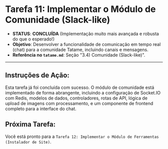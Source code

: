 # Tarefa 11: Implementar o Módulo de Comunidade (Slack-like)

*   **STATUS**: **CONCLUÍDA** (Implementação muito mais avançada e robusta do que o esperado!)
*   **Objetivo**: Desenvolver a funcionalidade de comunicação em tempo real (chat) para a comunidade Tatame, incluindo canais e mensagens.
*   **Referência no `tatame.md`**: Seção "3.4) Comunidade (Slack-like)".

---

## Instruções de Ação:

Esta tarefa já foi concluída com sucesso. O módulo de comunidade está implementado de forma abrangente, incluindo a configuração de Socket.IO com Redis, modelos de dados, controladores, rotas de API, lógica de upload de imagens com processamento, e um componente de frontend completo para a interface do chat.

## Próxima Tarefa:

Você está pronto para a `Tarefa 12: Implementar o Módulo de Ferramentas (Instalador de Site)`.